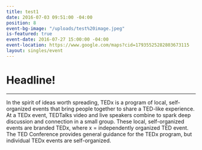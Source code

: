 ```yaml
---
title: test1
date: 2016-07-03 09:51:00 -04:00
position: 8
event-bg-image: "/uploads/test%20image.jpeg"
is-featured: true
event-date: 2016-07-27 15:00:00 -04:00
event-location: https://www.google.com/maps?cid=17935525282803673115
layout: singles/event
---
```


# Headline!

---

In the spirit of ideas worth spreading, TEDx is a program of local, self-organized events that bring people together to share a TED-like experience. At a TEDx event, TEDTalks video and live speakers combine to spark deep discussion and connection in a small group. These local, self-organized events are branded TEDx, where x = independently organized TED event. The TED Conference provides general guidance for the TEDx program, but individual TEDx events are self-organized.